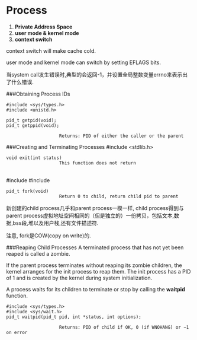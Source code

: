 # Process

1. **Private Address Space**
2. **user mode & kernel mode**
3. **context switch**

context switch will make cache cold.

user mode and kernel mode can switch by setting EFLAGS bits.

当system call发生错误时,典型的会返回-1，并设置全局整数变量errno来表示出了什么错误.

###Obtaining Process IDs

    #include <sys/types.h> 
    #include <unistd.h>
    
    pid_t getpid(void); 
    pid_t getppid(void);

                        Returns: PID of either the caller or the parent
                        
###Creating and Terminating Processes
    #include <stdlib.h> 
    
    void exit(int status) 
                        This function does not return
<br />
    #include <sys/types.h> 
    #include <unistd.h>
    
    pid_t fork(void)
                        Return 0 to child, return child pid to parent
                        
新创建的child process几乎和parent process一模一样, child process得到与parent process虚拟地址空间相同的（但是独立的）一份拷贝，包括文本,数据,bss段,堆以及用户栈,还有文件描述符. 

注意, fork是COW(copy on write)的.

###Reaping Child Processes
A terminated process that has not yet been reaped is called a zombie.

If the parent process terminates without reaping its zombie children, the kernel arranges for the init process to reap them. The init process has a PID of 1 and is created by the kernel during system initialization. 

A process waits for its children to terminate or stop by calling the **waitpid** function.

    #include <sys/types.h> 
    #include <sys/wait.h>
    pid_t waitpid(pid_t pid, int *status, int options);

                        Returns: PID of child if OK, 0 (if WNOHANG) or −1 on error